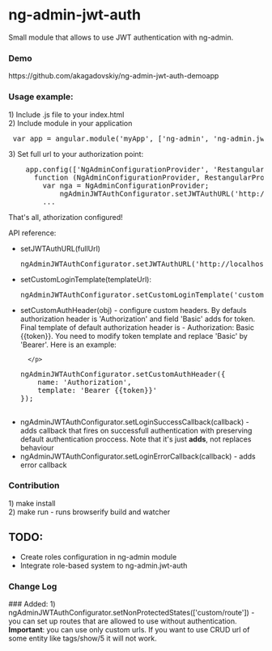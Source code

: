 # ng-admin-jwt-auth
Small module that allows to use JWT authentication with ng-admin.
<h3>Demo</h3>
https://github.com/akagadovskiy/ng-admin-jwt-auth-demoapp
<h3>Usage example:</h3>
1) Include .js file to your index.html <br>
2) Include module in your application<br>
<pre> var app = angular.module('myApp', ['ng-admin', 'ng-admin.jwt-auth']);</pre>
3) Set full url to your authorization point: 
<pre>
    app.config(['NgAdminConfigurationProvider', 'RestangularProvider', 'ngAdminJWTAuthConfiguratorProvider', 
      function (NgAdminConfigurationProvider, RestangularProvider, <b>ngAdminJWTAuthConfigurator</b>) {
        var nga = NgAdminConfigurationProvider;
		    ngAdminJWTAuthConfigurator.setJWTAuthURL('http://localhost:3001/login');
        ...
</pre>

That's all, athorization configured!

API reference:
<ul>
  <li>
    setJWTAuthURL(fullUrl)
<pre>
ngAdminJWTAuthConfigurator.setJWTAuthURL('http://localhost:3001/login');
</pre>
  </li>
  <li>
    setCustomLoginTemplate(templateUrl):
<pre>
ngAdminJWTAuthConfigurator.setCustomLoginTemplate('customLoginTemplate.html');
</pre>
  </li>
    <li>
      <p>setCustomAuthHeader(obj) - configure custom headers. By defauls authorization header is 'Authorization' and field
      'Basic' adds for token. Final template of default authorization header is - Authorization: Basic {{token}}. You need to modify 
      token template and replace 'Basic' by 'Bearer'. Here is an example:
        
      </p>
      
<pre>
ngAdminJWTAuthConfigurator.setCustomAuthHeader({
	name: 'Authorization',
	template: 'Bearer {{token}}'
});

</pre>
  </li>
  <li>
  	ngAdminJWTAuthConfigurator.setLoginSuccessCallback(callback) - adds callback that fires on successfull 			authentication with preserving default authentication proccess. Note that it's just <b>adds</b>, not replaces behaviour
  </li>

  <li>
  	ngAdminJWTAuthConfigurator.setLoginErrorCallback(callback) - adds error callback
  </ll>
</ul>

<h3>Contribution</h3>
1) make install <br>
2) make run - runs browserify build and watcher
<h2>TODO:</h2>
<ul>
<li>Create roles configuration in ng-admin module</li>
<li>Integrate role-based system to ng-admin.jwt-auth</li>
</ul>

<h3> Change Log</h3>
### Added: 
1) ngAdminJWTAuthConfigurator.setNonProtectedStates(['custom/route']) - you can set up routes that are allowed to use without authentication. <b>Important</b>: you can use only custom urls. If you want to use CRUD url of some entity like tags/show/5 it will not work. 
